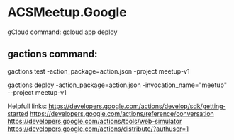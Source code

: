 ﻿# ACSMeetup.Google

gCloud command:
gcloud app deploy

gactions command:
----------------------
gactions test -action_package=action.json -project meetup-v1

gactions deploy -action_package=action.json -invocation_name="meetup" --project meetup-v1


Helpfull links:
https://developers.google.com/actions/develop/sdk/getting-started
https://developers.google.com/actions/reference/conversation
https://developers.google.com/actions/tools/web-simulator
https://developers.google.com/actions/distribute/?authuser=1

